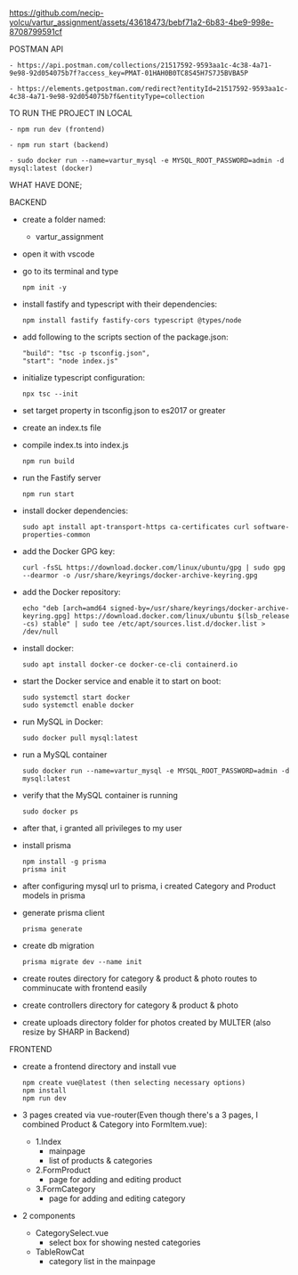 https://github.com/necip-yolcu/vartur_assignment/assets/43618473/bebf71a2-6b83-4be9-998e-8708799591cf


POSTMAN API

    - https://api.postman.com/collections/21517592-9593aa1c-4c38-4a71-9e98-92d054075b7f?access_key=PMAT-01HAH0B0TC8S45H7S7J5BVBA5P

    - https://elements.getpostman.com/redirect?entityId=21517592-9593aa1c-4c38-4a71-9e98-92d054075b7f&entityType=collection



TO RUN THE PROJECT IN LOCAL

    - npm run dev (frontend)
    
    - npm run start (backend)
    
    - sudo docker run --name=vartur_mysql -e MYSQL_ROOT_PASSWORD=admin -d mysql:latest (docker)



WHAT HAVE DONE;

BACKEND

- create a folder named:
  - vartur_assignment
- open it with vscode
- go to its terminal and type
  
      npm init -y
 
- install fastify and typescript with their dependencies:

      npm install fastify fastify-cors typescript @types/node
  
- add following to the scripts section of the package.json:

      "build": "tsc -p tsconfig.json",
      "start": "node index.js"
  
- initialize typescript configuration:

      npx tsc --init
  
- set target property in tsconfig.json to es2017 or greater
- create an index.ts file 
- compile index.ts into index.js

      npm run build
  
- run the Fastify server

      npm run start
  
      

- install docker dependencies:

      sudo apt install apt-transport-https ca-certificates curl software-properties-common
  
- add the Docker GPG key:

      curl -fsSL https://download.docker.com/linux/ubuntu/gpg | sudo gpg --dearmor -o /usr/share/keyrings/docker-archive-keyring.gpg
  
- add the Docker repository:

      echo "deb [arch=amd64 signed-by=/usr/share/keyrings/docker-archive-keyring.gpg] https://download.docker.com/linux/ubuntu $(lsb_release -cs) stable" | sudo tee /etc/apt/sources.list.d/docker.list > /dev/null
  
- install docker:

      sudo apt install docker-ce docker-ce-cli containerd.io
  
- start the Docker service and enable it to start on boot:

      sudo systemctl start docker
      sudo systemctl enable docker
  

- run MySQL in Docker:

      sudo docker pull mysql:latest
  
- run a MySQL container 

      sudo docker run --name=vartur_mysql -e MYSQL_ROOT_PASSWORD=admin -d mysql:latest
  
- verify that the MySQL container is running

      sudo docker ps
  
- after that, i granted all privileges to my user

- install prisma

      npm install -g prisma
      prisma init
  
- after configuring mysql url to prisma, i created Category and Product models in prisma
- generate prisma client

      prisma generate
  
- create db migration

      prisma migrate dev --name init
  

- create routes directory for category & product & photo routes to comminucate with frontend easily
- create controllers directory for category & product & photo
- create uploads directory folder for photos created by MULTER (also resize by SHARP in Backend)

FRONTEND
- create a frontend directory and install vue

      npm create vue@latest (then selecting necessary options)
      npm install
      npm run dev
  
- 3 pages created via vue-router(Even though there's a 3 pages, I combined Product & Category into FormItem.vue): 
  - 1.Index
      - mainpage
      - list of products & categories
  - 2.FormProduct
      - page for adding and editing product
  - 3.FormCategory
      - page for adding and editing category
- 2 components
   - CategorySelect.vue
        - select box for showing nested categories
   - TableRowCat
        - category list in the mainpage

